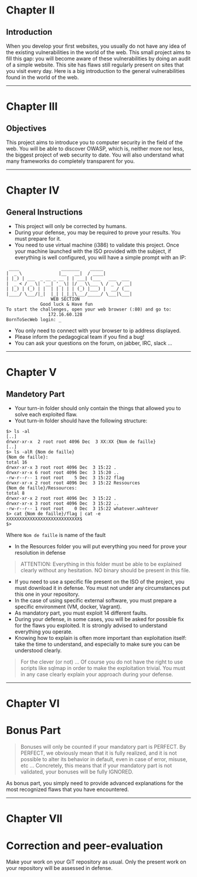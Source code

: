 # Chapter II

## Introduction

When you develop your first websites, you usually do not have any idea of
the existing vulnerabilities in the world of the web. This small project aims
to fill this gap: you will become aware of these vulnerabilities by doing an
audit of a simple website. This site has flaws still regularly present on
sites that you visit every day. Here is a big introduction to the general
vulnerabilities found in the world of the web.

***

# Chapter III

## Objectives

This project aims to introduce you to computer security in the field of the web.
You will be able to discover OWASP, which is, neither more nor less, the biggest
project of web security to date. You will also understand what many frameworks
do completely transparent for you.

***

# Chapter IV

## General Instructions

* This project will only be corrected by humans.
* During your defense, you may be required to prove your results. You must
prepare for it.
* You need to use virtual machine (i386) to validate this project. Once your
machine launched with the ISO provided with the subject, if everything is well
configured, you will have a simple prompt with an IP:
```
 ____                _______    _____
|  _ \              |__   __|  / ____|
| |_) | ___  _ __ _ __ | | ___| (___   ___  ___
|  _ < / _ \| '__| '_ \| |/ _ \\___ \ / _ \/ __|
| |_) | (_) | |  | | | | | (_) |___) |  __/ (__
|____/ \___/|_|  |_| |_|_|\___/_____/ \___|\___|
                 WEB SECTION
             Good luck & Have fun
To start the challenges, open your web browser (:80) and go to:
                172.16.60.128
BornToSecWeb login: _
```
* You only need to connect with your browser to ip address displayed.
* Please inform the pedagogical team if you find a bug!
* You can ask your questions on the forum, on jabber, IRC, slack ...

***

# Chapter V

## Mandetory Part

* Your turn-in folder should only contain the things that allowed you to solve
each exploited flaw.
* Yout turn-in folder should have the following structure:
```
$> ls -al
[..]
drwxr-xr-x  2 root root 4096 Dec  3 XX:XX {Nom de faille}
[..]
$> ls -alR {Nom de faille}
{Nom de faille}:
total 16
drwxr-xr-x 3 root root 4096 Dec  3 15:22 .
drwxr-xr-x 6 root root 4096 Dec  3 15:20 ..
-rw-r--r-- 1 root root    5 Dec  3 15:22 flag
drwxr-xr-x 2 root root 4096 Dec  3 15:22 Ressources
{Nom de faille}/Ressources:
total 8
drwxr-xr-x 2 root root 4096 Dec  3 15:22 .
drwxr-xr-x 3 root root 4096 Dec  3 15:22 ..
-rw-r--r-- 1 root root    0 Dec  3 15:22 whatever.wahtever
$> cat {Nom de faille}/flag | cat -e
XXXXXXXXXXXXXXXXXXXXXXXXXXXX$
$>
```

Where `Nom de faille` is name of the fault

* In the Resources folder you will put everything you need for
prove your resolution in defense

> ATTENTION: Everything in this folder must be able to be
> explained clearly without any hesitation. NO binary should
> be present in this file.

* If you need to use a specific file present on the ISO of the project, you
must download it in defense. You must not under any circumstances put
this one in your repository.
* In the case of using specific external software, you must prepare a
specific environment (VM, docker, Vagrant).
* As mandatory part, you must exploit 14 different faults.
* During your defense, in some cases, you will be asked for possible
fix for the flaws you exploited. It is strongly advised to understand everything
you operate.
* Knowing how to explain is often more important than exploitation itself:
take the time to understand, and especially to make sure you can be understood
clearly.

> For the clever (or not) ... Of course you do not have the right to use scripts
> like sqlmap in order to make the exploitation trivial. You must in any case
> clearly explain your approach during your defense.

***

# Chapter VI

# Bonus Part

> Bonuses will only be counted if your mandatory part
> is PERFECT. By PERFECT, we obviously mean that it
> is fully realized, and it is not possible to alter
> its behavior in default, even in case of error, misuse, etc ...
> Concretely, this means that if your mandatory part
> is not validated, your bonuses will be fully IGNORED.

As bonus part, you simply need to provide advanced explanations
for the most recognized flaws that you have encountered.

***

# Chapter VII

# Correction and peer-evaluation

Make your work on your GiT repository as usual. Only the present work
on your repository will be assessed in defense.
